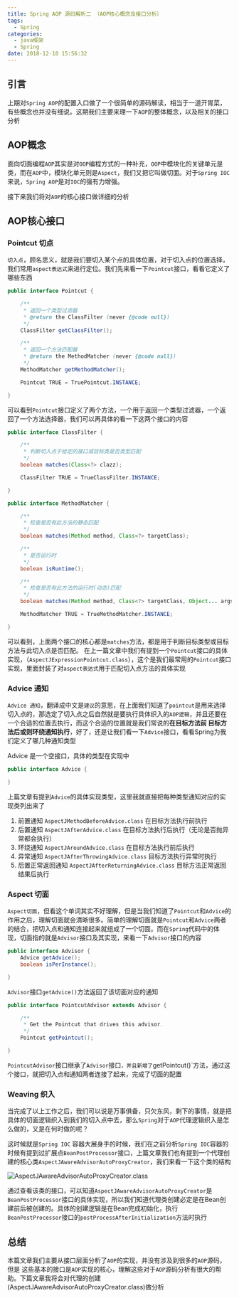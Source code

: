 ```yaml
---
title: Spring AOP 源码解析二 （AOP核心概念及接口分析）
tags:
  - Spring
categories:
  - java框架
  - Spring
date: 2018-12-10 15:56:32
---
```


## 引言

上期对`Spring AOP`的配置入口做了一个很简单的源码解读，相当于一道开胃菜，有些概念也并没有细说。这期我们主要来理一下`AOP`的整体概念，以及相关的接口分析


## AOP概念

面向切面编程`AOP`其实是对`OOP`编程方式的一种补充，`OOP`中模块化的关键单元是类，而在`AOP`中，模块化单元则是`Aspect`，我们又把它叫做切面。对于`Spring IOC`来说，`Spring AOP`是对`IOC`的强有力增强。

接下来我们将对`AOP`的核心接口做详细的分析

## AOP核心接口

### Pointcut 切点

`切入点`，顾名思义，就是我们要切入某个点的具体位置，对于切入点的位置选择，我们常用`aspect表达式`来进行定位。我们先来看一下`Pointcut`接口，看看它定义了哪些东西

```java
public interface Pointcut {

	/**
	 * 返回一个类型过滤器
	 * @return the ClassFilter (never {@code null})
	 */
	ClassFilter getClassFilter();

	/**
	 * 返回一个方法匹配器
	 * @return the MethodMatcher (never {@code null})
	 */
	MethodMatcher getMethodMatcher();

	Pointcut TRUE = TruePointcut.INSTANCE;

}
```

可以看到`Pointcut`接口定义了两个方法，一个用于返回一个类型过滤器，一个返回了一个方法选择器，我们可以再具体的看一下这两个接口的内容

```java
public interface ClassFilter {

	/**
	 * 判断切入点于给定的接口或目标类是否类型匹配
	 */
	boolean matches(Class<?> clazz);

	ClassFilter TRUE = TrueClassFilter.INSTANCE;

}

public interface MethodMatcher {

	/**
	 * 检查是否有此方法的静态匹配
	 */
	boolean matches(Method method, Class<?> targetClass);

	/**
	 * 是否运行时
	 */
	boolean isRuntime();

	/**
	 * 检查是否有此方法的运行时(动态)匹配
	 */
	boolean matches(Method method, Class<?> targetClass, Object... args);

	MethodMatcher TRUE = TrueMethodMatcher.INSTANCE;

}
```

可以看到，上面两个接口的核心都是`matches`方法，都是用于判断目标类型或目标方法与此切入点是否匹配。
在上一篇文章中我们有提到一个`Pointcut`接口的具体实现，（`AspectJExpressionPointcut.class`），这个是我们最常用的`Pointcut`接口实现，里面封装了对`aspect表达式`用于匹配切入点方法的具体实现

### Advice 通知

`Advice 通知`，翻译成中文是`建议`的意思，在上面我们知道了`pointcut`是用来选择切入点的，那选定了切入点之后自然就是要执行具体织入的`AOP逻辑`，并且还要在一个合适的位置去执行，而这个合适的位置就是我们常说的**在目标方法前 目标方法后或则环绕通知执行**，好了，还是让我们看一下`Advice`接口，看看Spring为我们定义了哪几种通知类型


Advice 是一个空接口，具体的类型在实现中
```java
public interface Advice {

}
```
上篇文章有提到`Advice`的具体实现类型，这里我就直接把每种类型通知对应的实现类列出来了

1. 前置通知 `AspectJMethodBeforeAdvice.class` 在目标方法执行前执行
2. 后置通知 `AspectJAfterAdvice.class` 在目标方法执行后执行（无论是否抛异常都会执行）
3. 环绕通知 `AspectJAroundAdvice.class` 在目标方法执行前后执行
4. 异常通知 `AspectJAfterThrowingAdvice.class` 目标方法执行异常时执行
5. 后置正常返回通知 `AspectJAfterReturningAdvice.class` 目标方法正常返回结果后执行

### Aspect 切面

`Aspect切面`，但看这个单词其实不好理解，但是当我们知道了`Pointcut`和`Advice`的作用之后，理解切面就会清晰很多。简单的理解切面就是`Pointcut`和`Advice`两者的结合，把切入点和通知连接起来就组成了一个切面。而在`Spring`代码中的体现，切面指的就是`Advisor`接口及其实现，来看一下`Advisor`接口的内容

```java
public interface Advisor {
	Advice getAdvice();
	boolean isPerInstance();

}
```
`Advisor`接口`getAdvice()`方法返回了该切面对应的通知

```java
public interface PointcutAdvisor extends Advisor {

	/**
	 * Get the Pointcut that drives this advisor.
	 */
	Pointcut getPointcut();

}

```
`PointcutAdvisor`接口继承了`Advisor`接口`，并且新增了`getPointcut()`方法，通过这个接口，就把切入点和通知两者连接了起来，完成了切面的配置

### Weaving 织入

当完成了以上工作之后，我们可以说是万事俱备，只欠东风，剩下的事情，就是把具体的切面逻辑织入到我们的切入点中去，那么`Spring`对于`AOP`代理逻辑织入是怎么做的，又是在何时做的呢？

这时候就是`Spring IOC` 容器大展身手的时候，我们在之前分析`Spring IOC`容器的时候有提到过扩展点`BeanPostProcessor`接口，上篇文章我们也有提到一个代理创建的核心类`AspectJAwareAdvisorAutoProxyCreator`，我们来看一下这个类的结构

![AspectJAwareAdvisorAutoProxyCreator.class](http://upload-images.jianshu.io/upload_images/2717496-9f1ab92940b81d43.png?imageMogr2/auto-orient/strip%7CimageView2/2/w/1240)

通过查看该类的接口，可以知道`AspectJAwareAdvisorAutoProxyCreator`是`BeanPostProcessor`接口的具体实现，所以我们知道代理类创建必定是在Bean创建前后被创建的。具体的创建逻辑是在Bean完成初始化，执行`BeanPostProcessor`接口的`postProcessAfterInitialization`方法时执行

## 总结

本篇文章我们主要从接口层面分析了`AOP`的实现，并没有涉及到很多的`AOP`源码，但是
这些基本的接口是`AOP`实现的核心，理解这些对于`AOP`源码分析有很大的帮助。下篇文章我将会对代理的创建(AspectJAwareAdvisorAutoProxyCreator.class)做分析




